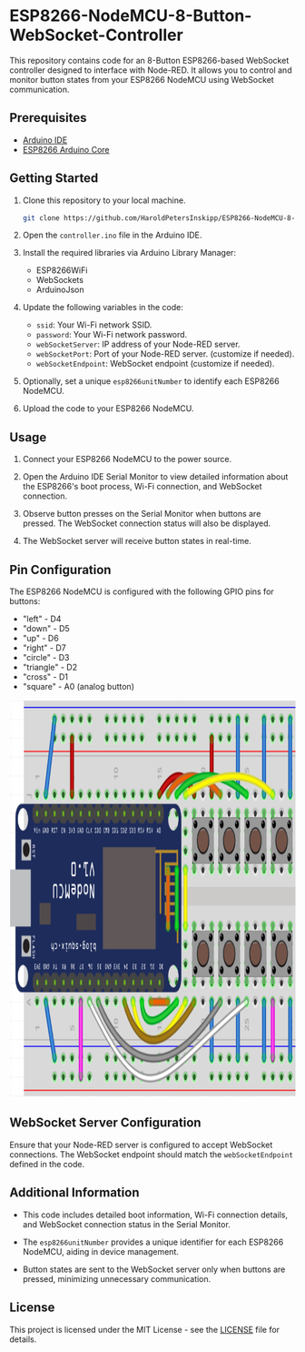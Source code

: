 # ESP8266-NodeMCU-8-Button-WebSocket-Controller

This repository contains code for an 8-Button ESP8266-based WebSocket controller designed to interface with Node-RED. It allows you to control and monitor button states from your ESP8266 NodeMCU using WebSocket communication.

## Prerequisites

- [Arduino IDE](https://www.arduino.cc/en/Main/Software)
- [ESP8266 Arduino Core](https://github.com/esp8266/Arduino)

## Getting Started

1. Clone this repository to your local machine.

    ```bash
    git clone https://github.com/HaroldPetersInskipp/ESP8266-NodeMCU-8-Button-WebSocket-Controller.git
    ```

2. Open the `controller.ino` file in the Arduino IDE.

3. Install the required libraries via Arduino Library Manager:

    - ESP8266WiFi
    - WebSockets
    - ArduinoJson

4. Update the following variables in the code:

    - `ssid`: Your Wi-Fi network SSID.
    - `password`: Your Wi-Fi network password.
    - `webSocketServer`: IP address of your Node-RED server.
    - `webSocketPort`: Port of your Node-RED server. (customize if needed).
    - `webSocketEndpoint`: WebSocket endpoint (customize if needed).

5. Optionally, set a unique `esp8266unitNumber` to identify each ESP8266 NodeMCU.

6. Upload the code to your ESP8266 NodeMCU.

## Usage

1. Connect your ESP8266 NodeMCU to the power source.

2. Open the Arduino IDE Serial Monitor to view detailed information about the ESP8266's boot process, Wi-Fi connection, and WebSocket connection.

3. Observe button presses on the Serial Monitor when buttons are pressed. The WebSocket connection status will also be displayed.

4. The WebSocket server will receive button states in real-time.

## Pin Configuration

The ESP8266 NodeMCU is configured with the following GPIO pins for buttons:

- "left" - D4
- "down" - D5
- "up" - D6
- "right" - D7
- "circle" - D3
- "triangle" - D2
- "cross" - D1
- "square" - A0 (analog button)

<img alt="Diagram" height="700px" src="Fritzing_Diagram_Screenshot.png" />

## WebSocket Server Configuration

Ensure that your Node-RED server is configured to accept WebSocket connections. The WebSocket endpoint should match the `webSocketEndpoint` defined in the code.

## Additional Information

- This code includes detailed boot information, Wi-Fi connection details, and WebSocket connection status in the Serial Monitor.

- The `esp8266unitNumber` provides a unique identifier for each ESP8266 NodeMCU, aiding in device management.

- Button states are sent to the WebSocket server only when buttons are pressed, minimizing unnecessary communication.

## License

This project is licensed under the MIT License - see the [LICENSE](https://github.com/HaroldPetersInskipp/ESP8266-NodeMCU-8-Button-WebSocket-Controller/blob/main/LICENSE) file for details.
